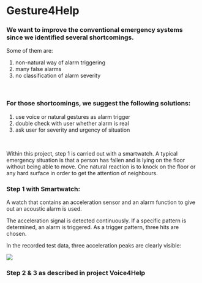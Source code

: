 # Gesture4Help

### We want to improve the conventional emergency systems since we identified several shortcomings.<br>
Some of them are:<br>
1. non-natural way of alarm triggering<br>
2. many false alarms<br>
3. no classification of alarm severity<br>
<br>

### For those shortcomings, we suggest the following solutions:<br>
1. use voice or natural gestures as alarm trigger<br>
2. double check with user whether alarm is real<br>
3. ask user for severity and urgency of situation<br>
<br>

Within this project, step 1 is carried out with a smartwatch. A typical emergency situation is that a person has fallen and is lying on the floor without being able to move. One natural reaction is to knock on the floor or any hard surface in order to get the attention of neighbours.

### Step 1 with Smartwatch:

A watch that contains an acceleration sensor and an alarm function to give out an acoustic alarm is used.<br>

The acceleration signal is detected continuously. If a specific pattern is determined, an alarm is triggered. As a trigger pattern, three hits are chosen.<br>

In the recorded test data, three acceleration peaks are clearly visible:<br>

![](https://cloud.githubusercontent.com/assets/22429096/18816645/47265ee8-834e-11e6-9ca5-68a34bece510.jpg)

### Step 2 & 3 as described in project Voice4Help
